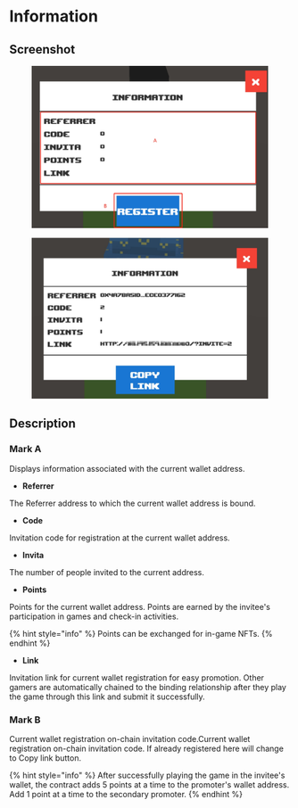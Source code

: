 # Information

## Screenshot

<div>

<figure><img src="../.gitbook/assets/info.png" alt=""><figcaption></figcaption></figure>

 

<figure><img src="../.gitbook/assets/info1 (1).png" alt=""><figcaption></figcaption></figure>

</div>

## Description

### Mark A

Displays information associated with the current wallet address.

* **Referrer**

The Referrer address to which the current wallet address is bound.

* **Code**

Invitation code for registration at the current wallet address.

* **Invita**

The number of people invited to the current address.

* **Points**

Points for the current wallet address. Points are earned by the invitee's participation in games and check-in activities.&#x20;

{% hint style="info" %}
Points can be exchanged for in-game NFTs.
{% endhint %}

* **Link**

Invitation link for current wallet registration for easy promotion. Other gamers are automatically chained to the binding relationship after they play the game through this link and submit it successfully.

### Mark B

Current wallet registration on-chain invitation code.Current wallet registration on-chain invitation code. If already registered here will change to Copy link button.

{% hint style="info" %}
After successfully playing the game in the invitee's wallet, the contract adds 5 points at a time to the promoter's wallet address. Add 1 point at a time to the secondary promoter.
{% endhint %}
